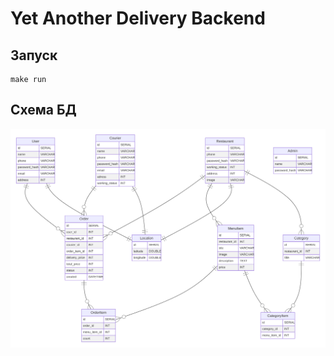 # Yet Another Delivery Backend

## Запуск

```
make run
```

## Схема БД

![](docs/img/db-schema.svg)
